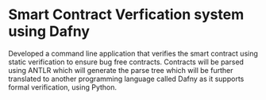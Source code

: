 # Smart Contract Verfication system using Dafny

Developed a command line application that verifies the smart contract using static verification to ensure bug free contracts. Contracts will be parsed using ANTLR which will generate the parse tree which will be further translated to another programming language called Dafny as it supports formal verification, using Python.

